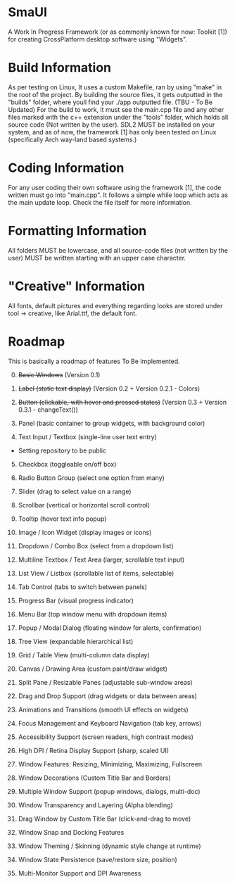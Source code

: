 # SmaUI
A Work In Progress Framework (or as commonly known for now: Toolkit [1]) for creating CrossPlatform desktop software using "Widgets".

# Build Information
As per testing on Linux, It uses a custom Makefile, ran by using "make" in the root of the project.
By building the source files, it gets outputted in the "builds" folder, where youll find your ./app outputted file. (TBU - To Be Updated)
For the build to work, it must see the main.cpp file and any other files marked with the c++ extension under the "tools" folder, which holds all source code (Not written by the user).
SDL2 MUST be installed on your system, and as of now, the framework [1] has only been tested on Linux (specifically Arch way-land based systems.)

# Coding Information
For any user coding their own software using the framework [1], the code written must go into "main.cpp". It follows a simple while loop which acts as the main update loop. Check the file itself for more information.

# Formatting Information
All folders MUST be lowercase, and all source-code files (not written by the user) MUST be written starting with an upper case character.

# "Creative" Information
All fonts, default pictures and everything regarding looks are stored under tool -> creative, like Arial.ttf, the default font.

# Roadmap
This is basically a roadmap of features To Be Implemented.

0. ~~Basic Windows~~ (Version 0.1)

1. ~~Label (static text display)~~ (Version 0.2 + Version 0.2.1 - Colors)

2. ~~Button (clickable, with hover and pressed states)~~ (Version 0.3 + Version 0.3.1 - changeText())

3. Panel (basic container to group widgets, with background color)

4. Text Input / Textbox (single-line user text entry)

- Setting repository to be public

5. Checkbox (toggleable on/off box)

6. Radio Button Group (select one option from many)

7. Slider (drag to select value on a range)

8. Scrollbar (vertical or horizontal scroll control)

9. Tooltip (hover text info popup)

10. Image / Icon Widget (display images or icons)

11. Dropdown / Combo Box (select from a dropdown list)

12. Multiline Textbox / Text Area (larger, scrollable text input)

13. List View / Listbox (scrollable list of items, selectable)

14. Tab Control (tabs to switch between panels)

15. Progress Bar (visual progress indicator)

16. Menu Bar (top window menu with dropdown items)

17. Popup / Modal Dialog (floating window for alerts, confirmation)

18. Tree View (expandable hierarchical list)

19. Grid / Table View (multi-column data display)

20. Canvas / Drawing Area (custom paint/draw widget)

21. Split Pane / Resizable Panes (adjustable sub-window areas)

22. Drag and Drop Support (drag widgets or data between areas)

23. Animations and Transitions (smooth UI effects on widgets)

24. Focus Management and Keyboard Navigation (tab key, arrows)

25. Accessibility Support (screen readers, high contrast modes)

26. High DPI / Retina Display Support (sharp, scaled UI)

27. Window Features: Resizing, Minimizing, Maximizing, Fullscreen

28. Window Decorations (Custom Title Bar and Borders)

29. Multiple Window Support (popup windows, dialogs, multi-doc)

30. Window Transparency and Layering (Alpha blending)

31. Drag Window by Custom Title Bar (click-and-drag to move)

32. Window Snap and Docking Features

33. Window Theming / Skinning (dynamic style change at runtime)

34. Window State Persistence (save/restore size, position)

35. Multi-Monitor Support and DPI Awareness